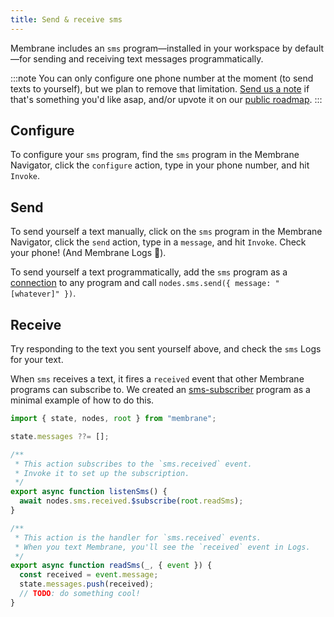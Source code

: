 ```yaml
---
title: Send & receive sms
---
```


Membrane includes an `sms` program—installed in your workspace by default—for sending and receiving text messages programmatically.

:::note
You can only configure one phone number at the moment (to send texts to yourself), but we plan to remove that limitation. [Send us a note](mailto:contact@membrane.io) if that's something you'd like asap, and/or upvote it on our [public roadmap](/roadmap).
:::

## Configure

To configure your `sms` program, find the `sms` program in the Membrane Navigator, click the `configure` action, type in your phone number, and hit `Invoke`.

## Send

To send yourself a text manually, click on the `sms` program in the Membrane Navigator, click the `send` action, type in a `message`, and hit `Invoke`. Check your phone! (And Membrane Logs 👀).

To send yourself a text programmatically, add the `sms` program as a [connection](/features/connections) to any program and call `nodes.sms.send({ message: "[whatever]" })`.

## Receive

Try responding to the text you sent yourself above, and check the `sms` Logs for your text.

When `sms` receives a text, it fires a `received` event that other Membrane programs can subscribe to. We created an <a href="https://www.membrane.io/share/pete/sms-subscriber" target="_blank">sms-subscriber</a> program as a minimal example of how to do this.

```js
import { state, nodes, root } from "membrane";

state.messages ??= [];

/**
 * This action subscribes to the `sms.received` event.
 * Invoke it to set up the subscription.
 */
export async function listenSms() {
  await nodes.sms.received.$subscribe(root.readSms);
}

/**
 * This action is the handler for `sms.received` events.
 * When you text Membrane, you'll see the `received` event in Logs.
 */
export async function readSms(_, { event }) {
  const received = event.message;
  state.messages.push(received);
  // TODO: do something cool!
}
```
